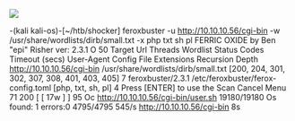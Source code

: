 ![](Maszyny/Linux/Shocker/Pasted%20image%2020210801190432.png)

-(kali kali-os)-[~/htb/shocker]
feroxbuster -u http://10.10.10.56/cgi-bin -w /usr/share/wordlists/dirb/small.txt -x php txt sh pl
FERRIC OXIDE
by Ben "epi" Risher
ver: 2.3.1
O
50
Target Url
Threads
Wordlist
Status Codes
Timeout (secs)
User-Agent
Config File
Extensions
Recursion Depth
http://10.10.10.56/cgi-bin
/usr/share/wordlists/dirb/small.txt
[200, 204, 301, 302, 307, 308, 401, 403, 405]
7
feroxbuster/2.3.1
/etc/feroxbuster/ferox-config.toml
[php, txt, sh, pl]
4
Press [ENTER] to use the Scan Cancel Menu
71
200
[
[
17w
]
]
95
Oc http://10.10.10.56/cgi-bin/user.sh
19180/19180 Os found: 1
errors:0
4795/4795 545/s http://10.10.10.56/cgi-bin
8s
